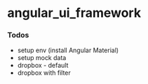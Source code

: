 # angular_ui_framework
### Todos

 - setup env (install Angular Material)
 - setup mock data
 -  dropbox - default
 - dropbox with filter
